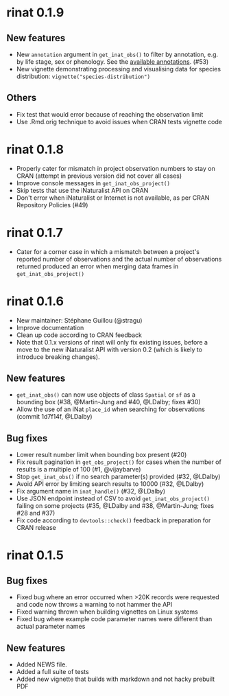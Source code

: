 # rinat 0.1.9

## New features

* New `annotation` argument in `get_inat_obs()` to filter by annotation, e.g. by life stage, sex or phenology. See the [available annotations](https://forum.inaturalist.org/t/how-to-use-inaturalists-search-urls-wiki-part-2-of-2/18792#heading--annotations). (#53)
* New vignette demonstrating processing and visualising data for species distribution: `vignette("species-distribution")`

## Others

* Fix test that would error because of reaching the observation limit
* Use .Rmd.orig technique to avoid issues when CRAN tests vignette code

# rinat 0.1.8

* Properly cater for mismatch in project observation numbers to stay on CRAN (attempt in previous version did not cover all cases)
* Improve console messages in `get_inat_obs_project()`
* Skip tests that use the iNaturalist API on CRAN
* Don't error when iNaturalist or Internet is not available, as per CRAN Repository Policies (#49)

# rinat 0.1.7

* Cater for a corner case in which a mismatch between a project's reported number of observations and the actual number of observations returned produced an error when merging data frames in `get_inat_obs_project()`

# rinat 0.1.6

* New maintainer: Stéphane Guillou (@stragu)
* Improve documentation
* Clean up code according to CRAN feedback
* Note that 0.1.x versions of rinat will only fix existing issues, before a move to the new iNaturalist API with version 0.2 (which is likely to introduce breaking changes).

## New features

* `get_inat_obs()` can now use objects of class `Spatial` or `sf` as a bounding box (#38, @Martin-Jung and #40, @LDalby; fixes #30)
* Allow the use of an iNat `place_id` when searching for observations (commit 1d7f14f, @LDalby)

## Bug fixes

* Lower result number limit when bounding box present (#20)
* Fix result pagination in `get_obs_project()` for cases when the number of results is a multiple of 100 (#1, @vijaybarve)
* Stop `get_inat_obs()` if no search parameter(s) provided (#32, @LDalby)
* Avoid API error by limiting search results to 10000 (#32, @LDalby)
* Fix argument name in `inat_handle()` (#32, @LDalby)
* Use JSON endpoint instead of CSV to avoid `get_inat_obs_project()` failing on some projects (#35, @LDalby and #38, @Martin-Jung; fixes #28 and #37)
* Fix code according to `devtools::check()` feedback in preparation for CRAN release

# rinat 0.1.5

## Bug fixes

* Fixed bug where an error occurred when >20K records were requested and code now throws a warning to not hammer the API
* Fixed warning thrown when building vignettes on Linux systems
* Fixed bug where example code parameter names were different than actual parameter names

## New features

* Added NEWS file.
* Added a full suite of tests
* Added new vignette that builds with markdown and not hacky prebuilt PDF

